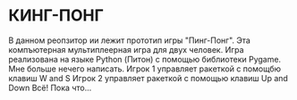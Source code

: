 # КИНГ-ПОНГ
В данном реопзитор ии лежит прототип игры "Пинг-Понг". Эта компъютерная мультиплеерная игра для двух человек. 
Игра реализована на языке Python (Питон) с помощью библиотеки Pygame. Мне больше нечего написать.
Игрок 1 управляет ракеткой с помощбю клавиш W and S
Игрок 2 управляет ракеткой с помощью клавиш Up and Down
Всё! Пока что...
